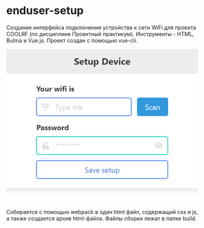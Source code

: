 # enduser-setup

Создание интерфейса подключения устройства к сети WiFi для проекта COOLRF (по дисциплине Проектный практикум).
Инструменты - HTML, Bulma и Vue.js. Проект создан с помощью vue-cli.

![User-setup](https://github.com/Dimedrolity/enduser-setup/raw/master/user-setup.png)

Собирается с помощью webpack в один html файл, содержащий css и js, а также создается архив html-файла. Файлы сборки лежат в папке build.
